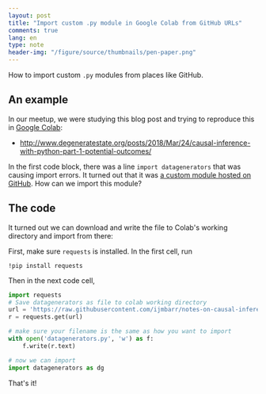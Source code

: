 ```yaml
---
layout: post
title: "Import custom .py module in Google Colab from GitHub URLs"
comments: true
lang: en
type: note
header-img: "/figure/source/thumbnails/pen-paper.png"
---
```


How to import custom `.py` modules from places like GitHub.

## An example

In our meetup, we were studying this blog post and trying to reproduce this in [Google Colab](https://colab.research.google.com/):

* http://www.degeneratestate.org/posts/2018/Mar/24/causal-inference-with-python-part-1-potential-outcomes/

In the first code block, there was a line `import datagenerators` that was causing import errors. It turned out that it was [a custom module hosted on GitHub](https://raw.githubusercontent.com/ijmbarr/notes-on-causal-inference/master/datagenerators.py). How can we import this module?

## The code

It turned out we can download and write the file to Colab's working directory and import from there:

First, make sure `requests` is installed. In the first cell, run

```
!pip install requests
```

Then in the next code cell,

```py
import requests
# Save datagenerators as file to colab working directory
url = 'https://raw.githubusercontent.com/ijmbarr/notes-on-causal-inference/master/datagenerators.py'
r = requests.get(url)

# make sure your filename is the same as how you want to import 
with open('datagenerators.py', 'w') as f:
    f.write(r.text)

# now we can import
import datagenerators as dg
```

That's it!